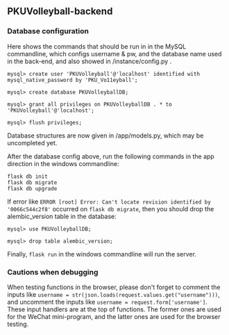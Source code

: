## PKUVolleyball-backend

### Database configuration

Here shows the commands that should be run in in the MySQL commandline, which configs username & pw, and the database name used in the back-end, and also showed in /instance/config.py .

```
mysql> create user 'PKUVolleyball'@'localhost' identified with mysql_native_password by 'PKU_Vo11eyball';

mysql> create database PKUVolleyballDB;

mysql> grant all privileges on PKUVolleyballDB . * to 'PKUVolleyball'@'localhost';

mysql> flush privileges;

```

Database structures are now given in /app/models.py, which may be uncompleted yet.

After the database config above, run the following commands in the app direction in the windows commandline:

```
flask db init
flask db migrate
flask db upgrade

```

If error like `ERROR [root] Error: Can't locate revision identified by '0066c544c2f8'` occurred on `flask db migrate`, then you should drop the alembic_version table in the database:

```
mysql> use PKUVolleyballDB;

mysql> drop table alembic_version;

```

Finally, `flask run` in the windows commandline will run the server.

### Cautions when debugging

When testing functions in the browser, please don't forget to comment the inputs like `username = str(json.loads(request.values.get("username")))`, and uncomment the inputs like `username = request.form['username']`. These input handlers are at the top of functions. The former ones are used for the WeChat mini-program, and the latter ones are used for the browser testing.